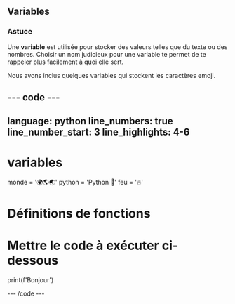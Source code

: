 <h2 class="c-project-heading--explainer">Variables</h2>

<div class="c-project-callout c-project-callout--tip">

### Astuce

Une **variable** est utilisée pour stocker des valeurs telles que du texte ou des nombres. Choisir un nom judicieux pour une variable te permet de te rappeler plus facilement à quoi elle sert.

</div>

Nous avons inclus quelques variables qui stockent les caractères emoji.

<div class="c-project-code">

## --- code ---

language: python
line_numbers: true
line_number_start: 3
line_highlights: 4-6
---------------------------------------------------------

# variables

monde = '🌍🌎🌏'
python = 'Python 🐍'
feu = '🔥'

# Définitions de fonctions

# Mettre le code à exécuter ci-dessous

print(f'Bonjour')

\--- /code ---

</div>


